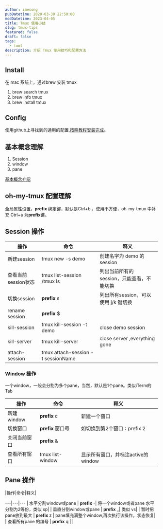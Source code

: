 ```yaml
---
author: imesong
pubDatetime: 2020-03-30 22:50:00
modDatetime: 2023-04-05
title: Tmux 使用小结
slug: tmux-tips
featured: false
draft: false
tags:
  - tool
description: 介绍 Tmux 使用技巧和配置方法
---
```


## Install

在 mac 系统上，通过brew 安装 tmux

1. brew search tmux
2. brew info tmux
3. brew install tmux

## Config

使用github上寻找到的通用的配置,[按照教程安装完成](https://github.com/gpakosz/.tmux/)。

## 基本概念理解

1. Session
2. window
3. pane

[基本概念介绍](http://cenalulu.github.io/linux/tmux/)

<!-- more -->

## oh-my-tmux 配置理解

全局属性设置，**prefix** 绑定键，默认是Ctrl+b ，使用不方便，oh-my-tmux 中补充 Ctrl+a 为**prefix**键。

## Session 操作

| 操作                | 命令                               | 释义                                      |
| ------------------- | ---------------------------------- | ----------------------------------------- |
| 新建session         | tmux new -s demo                   | 创建名字为 demo 的session                 |
| 查看当前session状态 | tmux list-session /tmux ls         | 列出当前所有的session，只能查看，不能切换 |
| 切换session         | **prefix** s                       | 列出所有session，可以使用 j/k 键切换      |
| rename session      | **prefix** $                       |                                           |
| kill-session        | tmux kill-session -t demo          | close demo session                        |
| kill-server         | tmux kill-server                   | close server ,everything gone             |
| attach-session      | tmux attach-session -t sessionName |                                           |

### Window 操作

一个window，一般会分割为多个pane，当然，默认是1个pane。类似iTerm的Tab

| 操作         | 命令              | 释义                               |
| ------------ | ----------------- | ---------------------------------- |
| 新建window   | **prefix** c      | 新建一个窗口                       |
| 切换窗口     | **prefix** 窗口号 | 如切换到第2个窗口：prefix 2        |
| 关闭当前窗口 | **prefix** &      |                                    |
| 查看所有窗口 | tmux list-window  | 显示所有窗口，并标注active的window |

## Pane 操作

|操作|命令|释义|

---|---|---
| 水平分割window或pane | **prefix** -| 将一个window或者pane 水平分割为2等份，类似 sp|
| 垂直分割window或pane | **prefix** \_| 类似 vs|
| 暂时把pane放到最大 | **prefix** z | pane填充满整个window,再次执行该操作，状态恢复|
| 查看所有pane 的编号 | **prefix** q | |
